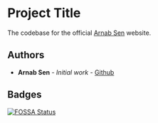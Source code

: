 # Project Title

The codebase for the official [Arnab Sen](https://www.arnabsen.com) website.

## Authors

* **Arnab Sen** - *Initial work* - [Github](https://github.com/arnabsen)

## Badges

[![FOSSA Status](https://app.fossa.io/api/projects/git%2Bgithub.com%2Farnabsen%2Farnabsen.com.svg?type=shield)](https://app.fossa.io/projects/git%2Bgithub.com%2Farnabsen%2Farnabsen.com?ref=badge_shield)
